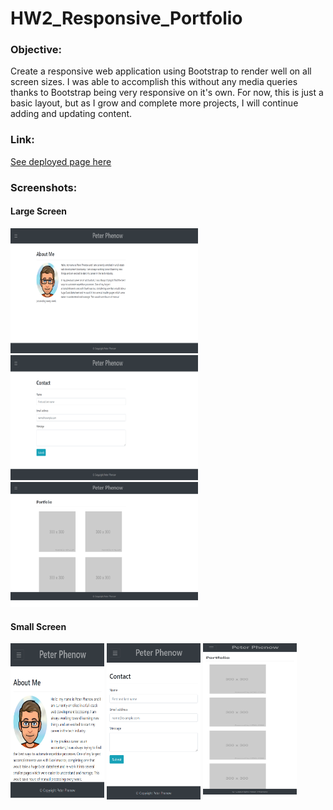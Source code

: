 # HW2_Responsive_Portfolio

### **Objective:**

Create a responsive web application using Bootstrap to render well on all screen sizes. I was able to accomplish this without any media queries thanks to Bootstrap being very responsive on it's own. For now, this is just a basic layout, but as I grow and complete more projects, I will continue adding and updating content.

### **Link:**

[See deployed page here](https://phenom708.github.io/HW2_Responsive_Portfolio/)

### **Screenshots:**

#### Large Screen

<img src="./assets/images/aboutMe_lg_screen.png" alt="About Me page on large screen" width="300" height="200">&nbsp;<img src="./assets/images/contact_lg_screen.png" alt="Contact page on large screen" width="300" height="200">&nbsp;<img src="./assets/images/portfolio_lg_screen.png" alt="Portfolio page on large screen" width="300" height="200">

#### Small Screen

<img src="./assets/images/aboutMe_sm_screen.png" alt="About Me page on small screen" width="150" height="250">&nbsp;<img src="./assets/images/contact_sm_screen.png" alt="Contact page on small screen" width="150" height="250">&nbsp;<img src="./assets/images/portfolio_sm_screen.png" alt="Portfolio page on small screen" width="150" height="250">
